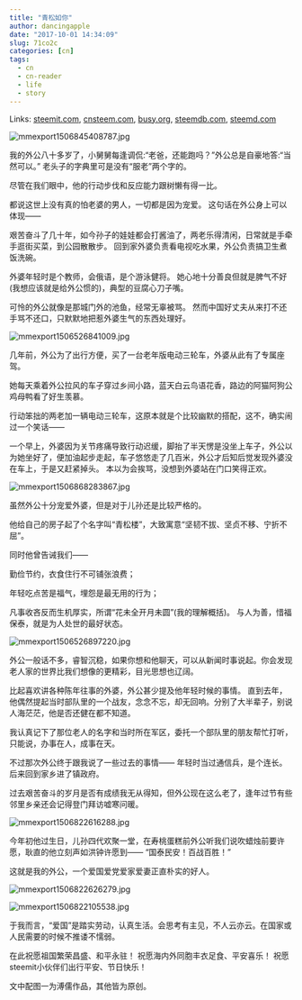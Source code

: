 ```yaml
---
title: "青松如你"
author: dancingapple
date: "2017-10-01 14:34:09"
slug: 71co2c
categories: [cn]
tags: 
  - cn
  - cn-reader
  - life
  - story
---
```


Links: [steemit.com](https://steemit.com/cn/@dancingapple/71co2c), [cnsteem.com](https://cnsteem.com/cn/@dancingapple/71co2c), [busy.org](https://busy.org/cn/@dancingapple/71co2c), [steemdb.com](https://steemdb.com/cn/@dancingapple/71co2c), [steemd.com](https://steemd.com/cn/@dancingapple/71co2c)

![mmexport1506845408787.jpg](https://steemitimages.com/DQmVHgvVcxKxrMamP2Fz4Ttr9zz9AaVyVmJgp818Z7S3gED/mmexport1506845408787.jpg)

我的外公八十多岁了，小舅舅每逢调侃:“老爸，还能跑吗？”外公总是自豪地答:“当然可以。”
老头子的字典里可是没有“服老”两个字的。

尽管在我们眼中，他的行动步伐和反应能力跟树懒有得一比。

都说这世上没有真的怕老婆的男人，一切都是因为宠爱。
这句话在外公身上可以体现——

艰苦奋斗了几十年，如今孙子的娃娃都会打酱油了，两老乐得清闲，日常就是手牵手逛街买菜，到公园散散步。
回到家外婆负责看电视吃水果，外公负责搞卫生煮饭洗碗。

外婆年轻时是个教师，会俄语，是个游泳健将。
她心地十分善良但就是脾气不好(我想应该就是给外公惯的)，典型的豆腐心刀子嘴。

可怜的外公就像是那城门外的池鱼，经常无辜被骂。
然而中国好丈夫从来打不还手骂不还口，只默默地把惹外婆生气的东西处理好。

![mmexport1506526841009.jpg](https://steemitimages.com/DQmUYsZuTeroHA3CJHJ4qnZG9xFgE5uxcxFQXkKpQQTCPLp/mmexport1506526841009.jpg)


几年前，外公为了出行方便，买了一台老年版电动三轮车，外婆从此有了专属座驾。

她每天乘着外公拉风的车子穿过乡间小路，蓝天白云鸟语花香，路边的阿猫阿狗公鸡母鸭看了好生羡慕。

行动笨拙的两老加一辆电动三轮车，这原本就是个比较幽默的搭配，这不，确实闹过一个笑话——

一个早上，外婆因为关节疼痛导致行动迟缓，脚抬了半天愣是没坐上车子，外公以为她坐好了，便加油起步走起，车子悠悠走了几百米，外公才后知后觉发现外婆没在车上，于是又赶紧掉头。
本以为会挨骂，没想到外婆站在门口笑得正欢。

![mmexport1506868283867.jpg](https://steemitimages.com/DQmXoYUrh3z9tPr8F7rD79QSxMwCUhRVsWdGHKM4CBHYyCU/mmexport1506868283867.jpg)

虽然外公十分宠爱外婆，但是对于儿孙还是比较严格的。

他给自己的房子起了个名字叫“青松楼”，大致寓意“坚韧不拔、坚贞不移、宁折不屈”。

同时他曾告诫我们——

勤俭节约，衣食住行不可铺张浪费；

年轻吃点苦是福气，埋怨是最无用的行为；

凡事收吝反而生机厚实，所谓“花未全开月未圆”(我的理解概括)。
与人为善，惜福保泰，就是为人处世的最好状态。


![mmexport1506526897220.jpg](https://steemitimages.com/DQmYuxEntT3QV6efkKcHdx4S5ke8Czq8K3mdGq7hhYdWbh1/mmexport1506526897220.jpg)

外公一般话不多，睿智沉稳，如果你想和他聊天，可以从新闻时事说起。你会发现老人家的世界比我们想像的更精彩，目光思想也辽阔。

比起喜欢讲各种陈年往事的外婆，外公甚少提及他年轻时候的事情。
直到去年，他偶然提起当时部队里的一个战友，念念不忘，却无回响。分别了大半辈子，别说人海茫茫，他是否还健在都不知道。

我认真记下了那位老人的名字和当时所在军区，委托一个部队里的朋友帮忙打听，只能说，办事在人，成事在天。

不过那次外公终于跟我说了一些过去的事情——
年轻时当过通信兵，是个连长。后来回到家乡进了镇政府。

过去艰苦奋斗的岁月是否有成绩我无从得知，但外公现在这么老了，逢年过节有些邻里乡亲还会记得登门拜访嘘寒问暖。

![mmexport1506822616288.jpg](https://steemitimages.com/DQmYFwi2fpgEbzPo6YjHvdA4YtWzAJA2dpTcRUbV3eZEeoT/mmexport1506822616288.jpg)

今年初他过生日，儿孙四代欢聚一堂，在寿桃蛋糕前外公听我们说吹蜡烛前要许愿，耿直的他立刻声如洪钟许愿到——
“国泰民安！百战百胜！”

这就是我的外公，一个爱国爱党爱家爱妻正直朴实的好人。

![mmexport1506822626279.jpg](https://steemitimages.com/DQmVnjHHg4oRyEv8SmEn4cZJTXhUAR4EKTYoiVNanVYqn7p/mmexport1506822626279.jpg)

![mmexport1506822105538.jpg](https://steemitimages.com/DQmT9p9VqwtRgZW3GiLjXELgxBnZXZPWS5xubtwpFtT4SWR/mmexport1506822105538.jpg)

于我而言，“爱国”是踏实劳动，认真生活。会思考有主见，不人云亦云。在国家或人民需要的时候不推诿不懦弱。

在此祝愿祖国繁荣昌盛、和平永驻！
祝愿海内外同胞丰衣足食、平安喜乐！
祝愿steemit小伙伴们出行平安、节日快乐！

文中配图一为溥儒作品，其他皆为原创。
